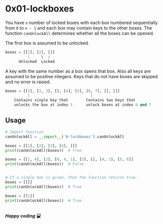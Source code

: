 # 0x01-lockboxes

You have `n` number of locked boxes with each box numbered sequentially from `0` to `n - 1`
and each box may contain keys to the other boxes. The function `canUnlockAll` determines whether
all the boxes can be opened.

The first box is assumed to be unlocked.

```Python
boxes = [[1], [2], []]
          |     \  /
      Unlocked  Locked
```

A key with the same number as a box opens that box.
Also all keys are assumed to be positive integers. Keys that do not
have boxes are skipped and no error is raised.

```Python
boxes = [[1], [2, 3], [], [4], [5], [6, 7], [], []]
          |                           |
    Contains single key that        Contains two keys that
    unlocks the box at index 1      unlock boxes at index 6 and 7
```

## Usage

```Python
# Import function
canUnlockAll = __import__('0-lockboxes').canUnlockAll

boxes = [[1], [2], [3], [4], []]
print(canUnlockAll(boxes))  # True

boxes = [[1, 4], [2], [0, 4, 1], [3], [], [4, 1], [5, 6]]
print(canUnlockAll(boxes))  # False


# If a single box is given, then the function returns true.
boxes = [[]]
print(canUnlockAll(boxes))  # True

boxes = [[1]]
print(canUnlockAll(boxes))  # True
```

\
**_Happy coding 💻_**
